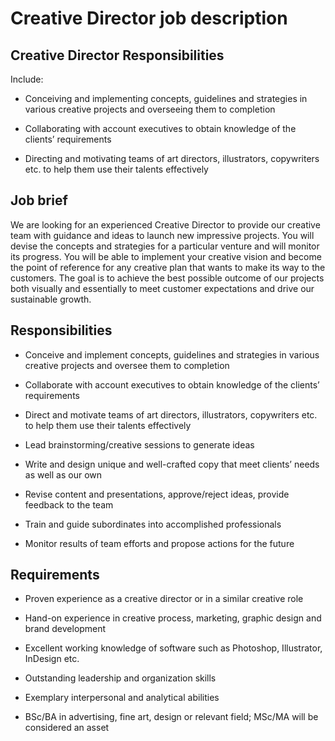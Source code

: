 # Creative Director job description


## Creative Director Responsibilities

Include:

* Conceiving and implementing concepts, guidelines and strategies in various creative projects and overseeing them to completion

* Collaborating with account executives to obtain knowledge of the clients’ requirements

* Directing and motivating teams of art directors, illustrators, copywriters etc. to help them use their talents effectively


## Job brief

We are looking for an experienced Creative Director to provide our creative team with guidance and ideas to launch new impressive projects. You will devise the concepts and strategies for a particular venture and will monitor its progress. You will be able to implement your creative vision and become the point of reference for any creative plan that wants to make its way to the customers.
The goal is to achieve the best possible outcome of our projects both visually and essentially to meet customer expectations and drive our sustainable growth.



## Responsibilities

* Conceive and implement concepts, guidelines and strategies in various creative projects and oversee them to completion

* Collaborate with account executives to obtain knowledge of the clients’ requirements

* Direct and motivate teams of art directors, illustrators, copywriters etc. to help them use their talents effectively

* Lead brainstorming/creative sessions to generate ideas

* Write and design unique and well-crafted copy that meet clients’ needs as well as our own

* Revise content and presentations, approve/reject ideas, provide feedback to the team

* Train and guide subordinates into accomplished professionals

* Monitor results of team efforts and propose actions for the future


## Requirements

* Proven experience as a creative director or in a similar creative role

* Hand-on experience in creative process, marketing, graphic design and brand development

* Excellent working knowledge of software such as Photoshop, Illustrator, InDesign etc.

* Outstanding leadership and organization skills

* Exemplary interpersonal and analytical abilities

* BSc/BA in advertising, fine art, design or relevant field; MSc/MA will be considered an asset

